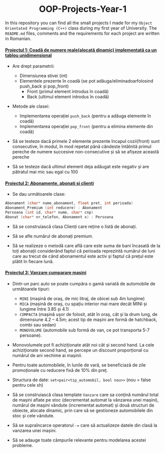 # <center> OOP-Projects-Year-1 </center>

In this repository you can find all the small projects I made for my `Object Orientated Programming (C++)` class during my first year of University.
The `README.md` files, comments and the requirements for each project are written in Romanian.

#### [Proiectul 1: Coadă de numere reale(alocată dinamic) implementată ca un tablou unidimensional](https://github.com/ralucafritz/OOP-Projects-Year-1/tree/main/Project_1)
- Are drept parametrii:
  - Dimensiunea stivei (int)
  - Elementele prezente în coadă (se pot adăuga/eliminadoarfolosind push_back și pop_front)
    - Front (primul element introdus în coadă)
    - Back (ultimul element introdus în coadă)
  
- Metode ale clasei:
    - Implementarea operației `push_back` (pentru a adăuga elemente în coadă)
    - Implementarea operației `pop_front` (pentru a elimina elemente din coadă)
  
- Să se testeze dacă primele 2 elemente prezente încapul cozii(front) sunt consecutive, în modul, în mod repetat până cândeste întâlnită primul pereche de numere succesive non-consecutive și să se afișeze această pereche

- Să se testeze dacă ultimul element deja adăugat este negativ și are pătratul mai mic sau egal cu 100


#### [Proiectul 2:  Abonamente, abonati si clienti](https://github.com/ralucafritz/OOP-Projects-Year-1/tree/main/Project_2)

- Se dau următoarele clase:
```c++
Abonament (char* nume_abonament, float pret, int perioada)
Abonament_Premium (int reducere) : Abonament
Persoana (int id, char* nume, char* cnp)
Abonat (char* nr_telefon, Abonament x) : Persoana
```
- Să se construiască clasa Clienți care reține o listă de abonați. 
  
- Să se afle numărul de abonați premium. 
  
- Să se realizeze o metodă care află care este suma de bani încasată de la toți abonații considerând faptul că perioada reprezintă numărul de luni care au trecut de când abonamentul este activ și faptul că prețul este plătit în fiecare lună.

#### [Proiectul 3: Vanzare cumparare masini](https://github.com/ralucafritz/OOP-Projects-Year-1/tree/main/Project_3)

- Dintr-un parc auto se poate cumpăra o gamă variată de automobile de următoarele tipuri: 
  - `MINI` (mașină de oraș, de mic litraj, de obicei sub 4m lungime)
  - `MICA` (mașină de oraș, cu spațiu interior mai mare decât MINI și lungime între 3.85 și 4.1) 
  - `COMPACTA` (mașină ușor de folosit, atât în oraș, cât și la drum lung, de dimensiune 4.2 – 4.5m; acest tip de mașini are formă de hatchback, combi sau sedan) 
  - `MONOVOLUME` (automobile sub formă de van, ce pot transporta 5-7 persoane). 

- Monovolumele pot fi achiziționate atât noi cât și second hand. La cele achiziționate second hand, se percepe un discount proporțional cu numărul de ani vechime ai mașinii.

- Pentru toate automobilele, în lunile de vară, se beneficiază de zile promoționale cu reducere fixă de 10% din preț. 

- Structura de date: `set<pair<tip_automobil, bool nou>>` (nou = false pentru cele sh)

- Să se construiască clasa template `Vanzare` care sa conțină numărul total de mașini aflate pe stoc (decrementat automat la vânzarea unei mașini), numărul de mașini vândute (incrementat automat) și două structuri de obiecte, alocate dinamic, prin care să se gestioneze automobilele din stoc și cele vândute. 

- Să se supraîncarce operatorul `-=` care să actualizeze datele din clasă la vanzarea unei mașini.

- Să se adauge toate câmpurile relevante pentru modelarea acestei probleme.